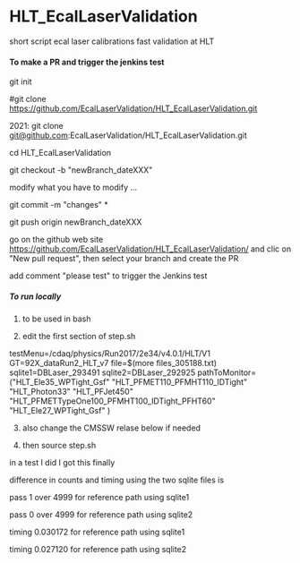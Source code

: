 # HLT_EcalLaserValidation
short script ecal laser calibrations fast validation at HLT

####  To make a PR and trigger the jenkins test  #######

git init

#git clone https://github.com/EcalLaserValidation/HLT_EcalLaserValidation.git

2021: git clone git@github.com:EcalLaserValidation/HLT_EcalLaserValidation.git

cd  HLT_EcalLaserValidation

git checkout -b "newBranch_dateXXX"

modify what you have to modify ...

git commit -m "changes" *

git push origin newBranch_dateXXX

go on the github web site https://github.com/EcalLaserValidation/HLT_EcalLaserValidation/ and clic on "New pull request", then select your branch and create the PR

add comment "please test" to trigger the Jenkins test



##### To run locally #######



1. to be used in bash

2.  edit the first section of step.sh 

testMenu=/cdaq/physics/Run2017/2e34/v4.0.1/HLT/V1
GT=92X_dataRun2_HLT_v7
file=$(more files_305188.txt)
sqlite1=DBLaser_293491
sqlite2=DBLaser_292925
pathToMonitor=("HLT_Ele35_WPTight_Gsf" "HLT_PFMET110_PFMHT110_IDTight"  "HLT_Photon33"  "HLT_PFJet450" "HLT_PFMETTypeOne100_PFMHT100_IDTight_PFHT60" "HLT_Ele27_WPTight_Gsf" )



3. also change the CMSSW relase below if needed


4. then source step.sh


in a test I did I got this finally

difference in counts and timing using the two sqlite files is 

pass  1  over  4999  for reference path using  sqlite1

pass  0  over  4999  for reference path using  sqlite2

timing 0.030172  for reference path using sqlite1

timing 0.027120  for reference path using sqlite2
